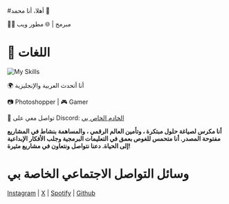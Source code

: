 #أهلا، أنا محمد 👋

👨‍💻 مبرمج  | 🌐 مطور ويب



# 🔧 اللغات

![My Skills](https://skillicons.dev/icons?i=html,css,js)

🌍 أنا أتحدث العربية والإنجليزية

 📷 Photoshopper | 🎮 Gamer

💬 تواصل معي على Discord: [الخادم الخاص بي](https://discord.gg/rujsQAVbGF)

**أنا مكرس لصياغة حلول مبتكرة ، وتأمين العالم الرقمي ، والمساهمة بنشاط في المشاريع مفتوحة المصدر. أنا متحمس للغوص بعمق في التعليمات البرمجية وجلب الأفكار الإبداعية إلى الحياة. دعنا نتواصل ونتعاون في مشاريع مثيرة!**

# وسائل التواصل الاجتماعي الخاصة بي

[Instagram](https://www.instagram.com/medowaleedmagde)  | [X](https://twitter.com/mohamad_mgde) | [Spotify](https://open.spotify.com/user/rroenaf41zyzjmo49d0ddvdog) | [Github](https://github.com/medowalee)
